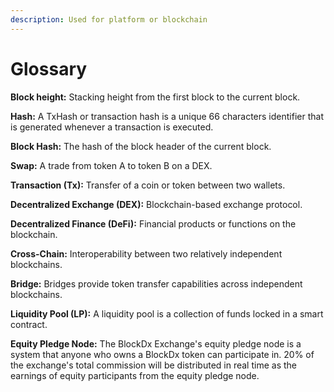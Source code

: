 ```yaml
---
description: Used for platform or blockchain
---
```


# Glossary

**Block height:** Stacking height from the first block to the current block.

**Hash:** A TxHash or transaction hash is a unique 66 characters identifier that is generated whenever a transaction is executed.

**Block Hash:** The hash of the block header of the current block.

**Swap:** A trade from token A to token B on a DEX.

**Transaction (Tx):** Transfer of a coin or token between two wallets.

**Decentralized Exchange (DEX):** Blockchain-based exchange protocol.

**Decentralized Finance (DeFi):** Financial products or functions on the blockchain.

**Cross-Chain:** Interoperability between two relatively independent blockchains.

**Bridge:** Bridges provide token transfer capabilities across independent blockchains.

**Liquidity Pool (LP):** A liquidity pool is a collection of funds locked in a smart contract.

**Equity Pledge Node:** The BlockDx Exchange's equity pledge node is a system that anyone who owns a BlockDx token can participate in. 20% of the exchange's total commission will be distributed in real time as the earnings of equity participants from the equity pledge node.

